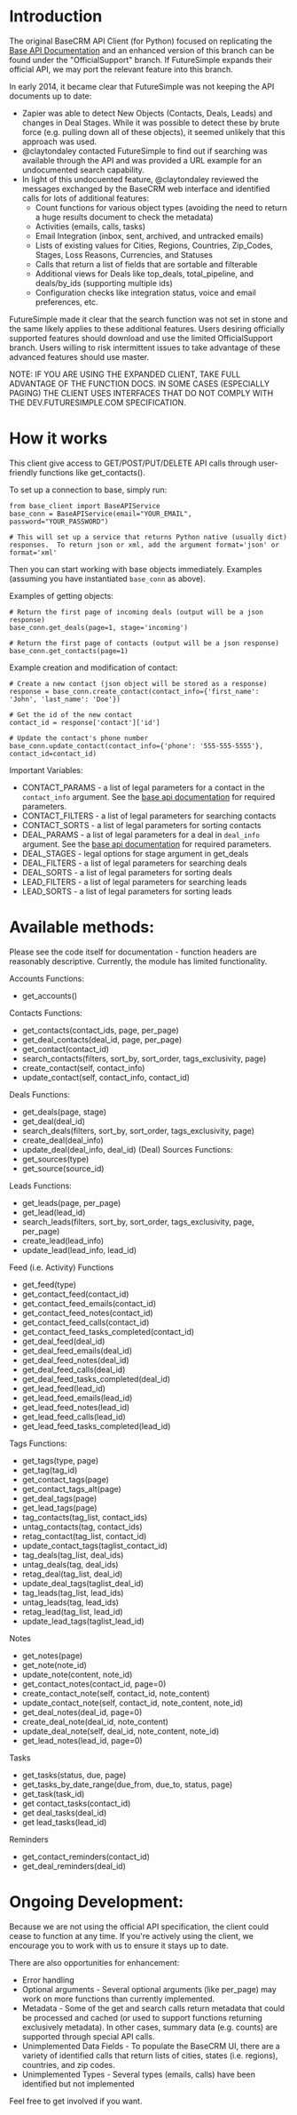 Introduction
============

The original BaseCRM API Client (for Python) focused on replicating the [Base API Documentation](http://dev.futuresimple.com/api/overview) and an enhanced version of this branch can be found under the "OfficialSupport" branch.  If FutureSimple expands their official API, we may port the relevant feature into this branch.

In early 2014, it became clear that FutureSimple was not keeping the API documents up to date:

 - Zapier was able to detect New Objects (Contacts, Deals, Leads) and changes in Deal Stages.  While it was possible to detect these by brute force (e.g. pulling down all of these objects), it seemed unlikely that this approach was used.
 - @claytondaley contacted FutureSimple to find out if searching was available through the API and was provided a URL example for an undocumented search capability.
 - In light of this undocuented feature, @claytondaley reviewed the messages exchanged by the BaseCRM web interface and identified calls for lots of additional features:
   - Count functions for various object types (avoiding the need to return a huge results document to check the metadata)
   - Activities (emails, calls, tasks)
   - Email Integration (inbox, sent, archived, and untracked emails)
   - Lists of existing values for Cities, Regions, Countries, Zip_Codes, Stages, Loss Reasons, Currencies, and Statuses
   - Calls that return a list of fields that are sortable and filterable
   - Additional views for Deals like top_deals, total_pipeline, and deals/by_ids (supporting multiple ids)
   - Configuration checks like integration status, voice and email preferences, etc.
 
FutureSimple made it clear that the search function was not set in stone and the same likely applies to these additional features.  Users desiring officially supported features should download and use the limited OfficialSupport branch.  Users willing to risk intermittent issues to take advantage of these advanced features should use master.

NOTE:  IF YOU ARE USING THE EXPANDED CLIENT, TAKE FULL ADVANTAGE OF THE FUNCTION DOCS.  IN SOME CASES (ESPECIALLY PAGING) THE CLIENT USES INTERFACES THAT DO NOT COMPLY WITH THE DEV.FUTURESIMPLE.COM SPECIFICATION.

How it works
============

This client give access to GET/POST/PUT/DELETE API calls through user-friendly functions like get_contacts().

To set up a connection to base, simply run:

    from base_client import BaseAPIService
    base_conn = BaseAPIService(email="YOUR_EMAIL", password="YOUR_PASSWORD")

    # This will set up a service that returns Python native (usually dict) responses.  To return json or xml, add the argument format='json' or format='xml'

Then you can start working with base objects immediately.  Examples (assuming you have instantiated `base_conn` as above).

Examples of getting objects:

    # Return the first page of incoming deals (output will be a json response)
    base_conn.get_deals(page=1, stage='incoming')

    # Return the first page of contacts (output will be a json response)
    base_conn.get_contacts(page=1)

Example creation and modification of contact:

    # Create a new contact (json object will be stored as a response)
    response = base_conn.create_contact(contact_info={'first_name': 'John', 'last_name': 'Doe'})

    # Get the id of the new contact
    contact_id = response['contact']['id']

    # Update the contact's phone number
    base_conn.update_contact(contact_info={'phone': '555-555-5555'}, contact_id=contact_id)

Important Variables:
* CONTACT_PARAMS - a list of legal parameters for a contact in the `contact_info` argument.  See the [base api documentation](http://dev.futuresimple.com/api/overview) for required parameters.
* CONTACT_FILTERS - a list of legal parameters for searching contacts
* CONTACT_SORTS - a list of legal parameters for sorting contacts
* DEAL_PARAMS - a list of legal parameters for a deal in `deal_info` argument.  See the [base api documentation](http://dev.futuresimple.com/api/overview) for required parameters.
* DEAL_STAGES - legal options for stage argument in get_deals
* DEAL_FILTERS - a list of legal parameters for searching deals
* DEAL_SORTS - a list of legal parameters for sorting deals
* LEAD_FILTERS - a list of legal parameters for searching leads
* LEAD_SORTS - a list of legal parameters for sorting leads


Available methods:
==================
Please see the code itself for documentation - function headers are reasonably descriptive.  Currently, the module has limited functionality.

Accounts Functions:
* get_accounts()

Contacts Functions:
* get_contacts(contact_ids, page, per_page)
* get_deal_contacts(deal_id, page, per_page)
* get_contact(contact_id)
* search_contacts(filters, sort_by, sort_order, tags_exclusivity, page)
* create_contact(self, contact_info)
* update_contact(self, contact_info, contact_id)

Deals Functions:
* get_deals(page, stage)
* get_deal(deal_id)
* search_deals(filters, sort_by, sort_order, tags_exclusivity, page)
* create_deal(deal_info)
* update_deal(deal_info, deal_id)
(Deal) Sources Functions:
* get_sources(type)
* get_source(source_id)

Leads Functions:
* get_leads(page, per_page)
* get_lead(lead_id)
* search_leads(filters, sort_by, sort_order, tags_exclusivity, page, per_page)
* create_lead(lead_info)
* update_lead(lead_info, lead_id)

Feed (i.e. Activity) Functions
* get_feed(type)
* get_contact_feed(contact_id)
* get_contact_feed_emails(contact_id)
* get_contact_feed_notes(contact_id)
* get_contact_feed_calls(contact_id)
* get_contact_feed_tasks_completed(contact_id)
* get_deal_feed(deal_id)
* get_deal_feed_emails(deal_id)
* get_deal_feed_notes(deal_id)
* get_deal_feed_calls(deal_id)
* get_deal_feed_tasks_completed(deal_id)
* get_lead_feed(lead_id)
* get_lead_feed_emails(lead_id)
* get_lead_feed_notes(lead_id)
* get_lead_feed_calls(lead_id)
* get_lead_feed_tasks_completed(lead_id)

Tags Functions:
* get_tags(type, page)
* get_tag(tag_id)
* get_contact_tags(page)
* get_contact_tags_alt(page)
* get_deal_tags(page)
* get_lead_tags(page)
* tag_contacts(tag_list, contact_ids)
* untag_contacts(tag, contact_ids)
* retag_contact(tag_list, contact_id)
* update_contact_tags(taglist_contact_id)
* tag_deals(tag_list, deal_ids)
* untag_deals(tag, deal_ids)
* retag_deal(tag_list, deal_id)
* update_deal_tags(taglist_deal_id)
* tag_leads(tag_list, lead_ids)
* untag_leads(tag, lead_ids)
* retag_lead(tag_list, lead_id)
* update_lead_tags(taglist_lead_id)

Notes
* get_notes(page)
* get_note(note_id)
* update_note(content, note_id)
* get_contact_notes(contact_id,  page=0)
* create_contact_note(self, contact_id, note_content)
* update_contact_note(self, contact_id, note_content, note_id)
* get_deal_notes(deal_id, page=0)
* create_deal_note(deal_id, note_content)
* update_deal_note(self, deal_id, note_content, note_id)
* get_lead_notes(lead_id, page=0)

Tasks
* get_tasks(status, due, page)
* get_tasks_by_date_range(due_from, due_to, status, page)
* get_task(task_id)
* get contact_tasks(contact_id)
* get deal_tasks(deal_id)
* get lead_tasks(lead_id)

Reminders
* get_contact_reminders(contact_id)
* get_deal_reminders(deal_id)

Ongoing Development:
====================
Because we are not using the official API specification, the client could cease to function at any time.  If you're actively using the client, we encourage you to work with us to ensure it stays up to date.

There are also opportunities for enhancement:
* Error handling
* Optional arguments - Several optional arguments (like per_page) may work on more functions than currently implemented.
* Metadata - Some of the get and search calls return metadata that could be processed and cached (or used to support functions returning exclusively metadata).  In other cases, summary data (e.g. counts) are supported through special API calls.
* Unimplemented Data Fields - To populate the BaseCRM UI, there are a variety of identified calls that return lists of cities, states (i.e. regions), countries, and zip codes.
* Unimplemented Types - Several types (emails, calls) have been identified but not implemented

Feel free to get involved if you want.